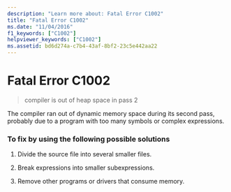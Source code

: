```yaml
---
description: "Learn more about: Fatal Error C1002"
title: "Fatal Error C1002"
ms.date: "11/04/2016"
f1_keywords: ["C1002"]
helpviewer_keywords: ["C1002"]
ms.assetid: bd6d274a-c7b4-43af-8bf2-23c5e442aa22
---
```

# Fatal Error C1002

> compiler is out of heap space in pass 2

The compiler ran out of dynamic memory space during its second pass, probably due to a program with too many symbols or complex expressions.

### To fix by using the following possible solutions

1. Divide the source file into several smaller files.

1. Break expressions into smaller subexpressions.

1. Remove other programs or drivers that consume memory.
